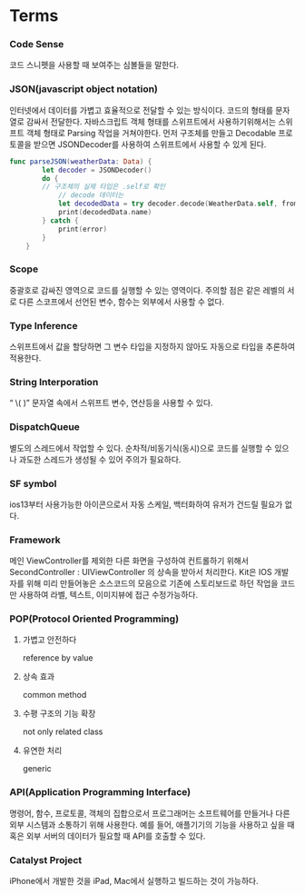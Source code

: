 # Terms

### Code Sense

코드 스니펫을 사용할 때 보여주는 심볼들을 말한다.



### JSON(javascript object notation)

인터넷에서 데이터를 가볍고 효율적으로 전달할 수 있는 방식이다. 코드의 형태를 문자열로 감싸서 전달한다. 자바스크립트 객체 형태를 스위프트에서 사용하기위해서는 스위프트 객체 형태로 Parsing 작업을 거쳐야한다. 먼저 구조체를 만들고 Decodable 프로토콜을 받으면 JSONDecoder를 사용하여 스위프트에서 사용할 수 있게 된다.

```swift
func parseJSON(weatherData: Data) {
        let decoder = JSONDecoder()
        do {
	    // 구조체의 실제 타입은 .self로 확인
            // decode 데이터는 
            let decodedData = try decoder.decode(WeatherData.self, from: weatherData)
            print(decodedData.name) 
        } catch {
            print(error)
        }
    }
```



### Scope

중괄호로 감싸진 영역으로 코드를 실행할 수 있는 영역이다. 주의할 점은 같은 레벨의 서로 다른 스코프에서 선언된 변수, 함수는 외부에서 사용할 수 없다.



### Type Inference

스위프트에서 값을 할당하면 그 변수 타입을 지정하지 않아도 자동으로 타입을 추론하여 적용한다.



### String Interporation

“ \\( )” 문자열 속에서 스위프트 변수, 연산등을 사용할 수 있다.



### DispatchQueue

별도의 스레드에서 작업할 수 있다. 순차적/비동기식(동시)으로 코드를 실행할 수 있으나 과도한 스레드가 생성될 수 있어 주의가 필요하다.



### SF symbol

ios13부터 사용가능한 아이콘으로서 자동 스케일, 백터화하여 유저가 건드릴 필요가 없다.



### Framework

메인 ViewController를 제외한 다른 화면을 구성하여 컨트롤하기 위해서 SecondController : UIViewController 의 상속을 받아서 처리한다. Kit은 IOS 개발자를 위해 미리 만들어놓은 소스코드의 모음으로 기존에 스토리보드로 하던 작업을 코드만 사용하여 라벨, 텍스트, 이미지뷰에 접근 수정가능하다.



### POP(Protocol Oriented Programming)

1.  가볍고 안전하다

    reference by value
2.  상속 효과

    common method
3.  수평 구조의 기능 확장

    not only related class
4.  유연한 처리

    generic



### API(Application Programming Interface)

명령어, 함수, 프로토콜, 객체의 집합으로서 프로그래머는 소프트웨어를 만들거나 다른 외부 시스템과 소통하기 위해 사용한다. 예를 들어, 애플기기의 기능을 사용하고 싶을 때 혹은 외부 서버의 데이터가 필요할 때 API를 호출할 수 있다.



### Catalyst Project

iPhone에서 개발한 것을 iPad, Mac에서 실행하고 빌드하는 것이 가능하다.
